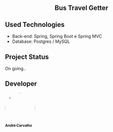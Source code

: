 <div align="center">
<h2>Bus Travel Getter</h2>
</div>

<h2> Used Technologies </h2>
<ul>
<li> Back-end:  Spring, Spring Boot e Spring MVC </li>
<li> Database:  Postgres / MySQL </li>
</ul>

<h2> Project Status </h2>
<p> On going..️<p>
<h2> Developer</h2>
<a href="https://github.com/andreltcarvalho"><img style="border-radius: 50%;" src="https://avatars0.githubusercontent.com/u/53447567?s=460&v=4" width="100px;"   alt=""/><br /><sub><b>
André Carvalho</b></sub></a>
